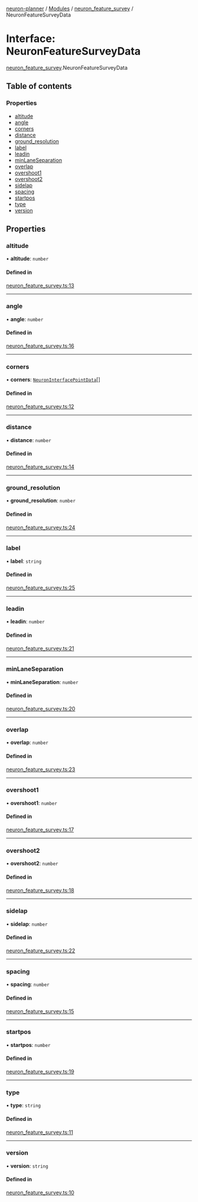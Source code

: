 [neuron-planner](../README.md) / [Modules](../modules.md) / [neuron\_feature\_survey](../modules/neuron_feature_survey.md) / NeuronFeatureSurveyData

# Interface: NeuronFeatureSurveyData

[neuron_feature_survey](../modules/neuron_feature_survey.md).NeuronFeatureSurveyData

## Table of contents

### Properties

- [altitude](neuron_feature_survey.NeuronFeatureSurveyData.md#altitude)
- [angle](neuron_feature_survey.NeuronFeatureSurveyData.md#angle)
- [corners](neuron_feature_survey.NeuronFeatureSurveyData.md#corners)
- [distance](neuron_feature_survey.NeuronFeatureSurveyData.md#distance)
- [ground\_resolution](neuron_feature_survey.NeuronFeatureSurveyData.md#ground_resolution)
- [label](neuron_feature_survey.NeuronFeatureSurveyData.md#label)
- [leadin](neuron_feature_survey.NeuronFeatureSurveyData.md#leadin)
- [minLaneSeparation](neuron_feature_survey.NeuronFeatureSurveyData.md#minlaneseparation)
- [overlap](neuron_feature_survey.NeuronFeatureSurveyData.md#overlap)
- [overshoot1](neuron_feature_survey.NeuronFeatureSurveyData.md#overshoot1)
- [overshoot2](neuron_feature_survey.NeuronFeatureSurveyData.md#overshoot2)
- [sidelap](neuron_feature_survey.NeuronFeatureSurveyData.md#sidelap)
- [spacing](neuron_feature_survey.NeuronFeatureSurveyData.md#spacing)
- [startpos](neuron_feature_survey.NeuronFeatureSurveyData.md#startpos)
- [type](neuron_feature_survey.NeuronFeatureSurveyData.md#type)
- [version](neuron_feature_survey.NeuronFeatureSurveyData.md#version)

## Properties

### altitude

• **altitude**: `number`

#### Defined in

[neuron_feature_survey.ts:13](https://github.com/vtol-neuron/neuron-planner/blob/4fe8ba4/src/js/neuron_feature_survey.ts#L13)

___

### angle

• **angle**: `number`

#### Defined in

[neuron_feature_survey.ts:16](https://github.com/vtol-neuron/neuron-planner/blob/4fe8ba4/src/js/neuron_feature_survey.ts#L16)

___

### corners

• **corners**: [`NeuronInterfacePointData`](neuron_interfaces.NeuronInterfacePointData.md)[]

#### Defined in

[neuron_feature_survey.ts:12](https://github.com/vtol-neuron/neuron-planner/blob/4fe8ba4/src/js/neuron_feature_survey.ts#L12)

___

### distance

• **distance**: `number`

#### Defined in

[neuron_feature_survey.ts:14](https://github.com/vtol-neuron/neuron-planner/blob/4fe8ba4/src/js/neuron_feature_survey.ts#L14)

___

### ground\_resolution

• **ground\_resolution**: `number`

#### Defined in

[neuron_feature_survey.ts:24](https://github.com/vtol-neuron/neuron-planner/blob/4fe8ba4/src/js/neuron_feature_survey.ts#L24)

___

### label

• **label**: `string`

#### Defined in

[neuron_feature_survey.ts:25](https://github.com/vtol-neuron/neuron-planner/blob/4fe8ba4/src/js/neuron_feature_survey.ts#L25)

___

### leadin

• **leadin**: `number`

#### Defined in

[neuron_feature_survey.ts:21](https://github.com/vtol-neuron/neuron-planner/blob/4fe8ba4/src/js/neuron_feature_survey.ts#L21)

___

### minLaneSeparation

• **minLaneSeparation**: `number`

#### Defined in

[neuron_feature_survey.ts:20](https://github.com/vtol-neuron/neuron-planner/blob/4fe8ba4/src/js/neuron_feature_survey.ts#L20)

___

### overlap

• **overlap**: `number`

#### Defined in

[neuron_feature_survey.ts:23](https://github.com/vtol-neuron/neuron-planner/blob/4fe8ba4/src/js/neuron_feature_survey.ts#L23)

___

### overshoot1

• **overshoot1**: `number`

#### Defined in

[neuron_feature_survey.ts:17](https://github.com/vtol-neuron/neuron-planner/blob/4fe8ba4/src/js/neuron_feature_survey.ts#L17)

___

### overshoot2

• **overshoot2**: `number`

#### Defined in

[neuron_feature_survey.ts:18](https://github.com/vtol-neuron/neuron-planner/blob/4fe8ba4/src/js/neuron_feature_survey.ts#L18)

___

### sidelap

• **sidelap**: `number`

#### Defined in

[neuron_feature_survey.ts:22](https://github.com/vtol-neuron/neuron-planner/blob/4fe8ba4/src/js/neuron_feature_survey.ts#L22)

___

### spacing

• **spacing**: `number`

#### Defined in

[neuron_feature_survey.ts:15](https://github.com/vtol-neuron/neuron-planner/blob/4fe8ba4/src/js/neuron_feature_survey.ts#L15)

___

### startpos

• **startpos**: `number`

#### Defined in

[neuron_feature_survey.ts:19](https://github.com/vtol-neuron/neuron-planner/blob/4fe8ba4/src/js/neuron_feature_survey.ts#L19)

___

### type

• **type**: `string`

#### Defined in

[neuron_feature_survey.ts:11](https://github.com/vtol-neuron/neuron-planner/blob/4fe8ba4/src/js/neuron_feature_survey.ts#L11)

___

### version

• **version**: `string`

#### Defined in

[neuron_feature_survey.ts:10](https://github.com/vtol-neuron/neuron-planner/blob/4fe8ba4/src/js/neuron_feature_survey.ts#L10)
